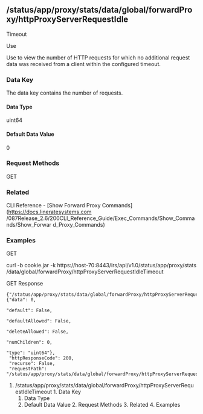 ## /status/app/proxy/stats/data/global/forwardProxy/httpProxyServerRequestIdle
Timeout

Use

Use to view the number of HTTP requests for which no additional request data
was received from a client within the configured timeout.

### Data Key

The data key contains the number of requests.

#### Data Type

uint64

#### Default Data Value

0

### Request Methods

GET

### Related

CLI Reference - [Show Forward Proxy Commands](https://docs.lineratesystems.com
/087Release_2.6/200CLI_Reference_Guide/Exec_Commands/Show_Commands/Show_Forwar
d_Proxy_Commands)

### Examples

GET

curl -b cookie.jar -k https://host-70:8443/lrs/api/v1.0/status/app/proxy/stats
/data/global/forwardProxy/httpProxyServerRequestIdleTimeout

GET Response

    
    {"/status/app/proxy/stats/data/global/forwardProxy/httpProxyServerRequestIdleTimeout": {"data": 0,
                                                                                             "default": False,
                                                                                             "defaultAllowed": False,
                                                                                             "deleteAllowed": False,
                                                                                             "numChildren": 0,
                                                                                             "type": "uint64"},
     "httpResponseCode": 200,
     "recurse": False,
     "requestPath": "/status/app/proxy/stats/data/global/forwardProxy/httpProxyServerRequestIdleTimeout"}
    

  1. /status/app/proxy/stats/data/global/forwardProxy/httpProxyServerRequestIdleTimeout
    1. Data Key
      1. Data Type
      2. Default Data Value
    2. Request Methods
    3. Related
    4. Examples

